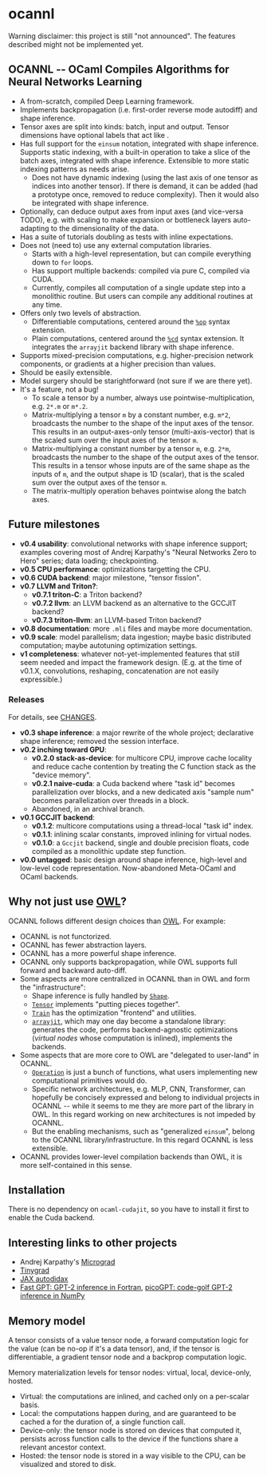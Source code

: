 # ocannl

Warning disclaimer: this project is still "not announced". The features described might not be implemented yet.

## OCANNL -- OCaml Compiles Algorithms for Neural Networks Learning

* A from-scratch, compiled Deep Learning framework.
* Implements backpropagation (i.e. first-order reverse mode autodiff) and shape inference.
* Tensor axes are split into kinds: batch, input and output. Tensor dimensions have optional labels that act like .
* Has full support for the `einsum` notation, integrated with shape inference. Supports static indexing, with a built-in operation to take a slice of the batch axes, integrated with shape inference. Extensible to more static indexing patterns as needs arise.
  * Does not have dynamic indexing (using the last axis of one tensor as indices into another tensor). If there is demand, it can be added (had a prototype once, removed to reduce complexity). Then it would also be integrated with shape inference.
* Optionally, can deduce output axes from input axes (and vice-versa TODO), e.g. with scaling to make expansion or bottleneck layers auto-adapting to the dimensionality of the data.
* Has a suite of tutorials doubling as tests with inline expectations.
* Does not (need to) use any external computation libraries.
  * Starts with a high-level representation, but can compile everything down to `for` loops.
  * Has support multiple backends: compiled via pure C, compiled via CUDA.
  * Currently, compiles all computation of a single update step into a monolithic routine. But users can compile any additional routines at any time.
* Offers only two levels of abstraction.
  * Differentiable computations, centered around the [`%op`](lib/ppx_op.ml) syntax extension.
  * Plain computations, centered around the [`%cd`](lib/ppx_cd.ml) syntax extension. It integrates the `arrayjit` backend library with shape inference.
* Supports mixed-precision computations, e.g. higher-precision network components, or gradients at a higher precision than values.
* Should be easily extensible.
* Model surgery should be starightforward (not sure if we are there yet).
* It's a feature, not a bug!
  * To scale a tensor by a number, always use pointwise-multiplication, e.g. `2*.m` or `m*.2`.
  * Matrix-multiplying a tensor `m` by a constant number, e.g. `m*2`, broadcasts the number to the shape of the input axes of the tensor. This results in an output-axes-only tensor (multi-axis-vector) that is the scaled sum over the input axes of the tensor `m`.
  * Matrix-multiplying a constant number by a tensor `m`, e.g. `2*m`, broadcasts the number to the shape of the output axes of the tensor. This results in a tensor whose inputs are of the same shape as the inputs of `m`, and the output shape is 1D (scalar), that is the scaled sum over the output axes of the tensor `m`.
  * The matrix-multiply operation behaves pointwise along the batch axes.
  
## Future milestones

* **v0.4 usability**: convolutional networks with shape inference support; examples covering most of Andrej Karpathy's "Neural Networks Zero to Hero" series; data loading; checkpointing.
* **v0.5 CPU performance**: optimizations targetting the CPU.
* **v0.6 CUDA backend**: major milestone, "tensor fission".
* **v0.7 LLVM and Triton?**:
  * **v0.7.1 triton-C**: a Triton backend?
  * **v0.7.2 llvm**: an LLVM backend as an alternative to the GCCJIT backend?
  * **v0.7.3 triton-llvm**: an LLVM-based Triton backend?
* **v0.8 documentation**: more `.mli` files and maybe more documentation.
* **v0.9 scale**: model parallelism; data ingestion; maybe basic distributed computation; maybe autotuning optimization settings.
* **v1 completeness**: whatever not-yet-implemented features that still seem needed and impact the framework design. (E.g. at the time of v0.1.X, convolutions, reshaping, concatenation are not easily expressible.)

### Releases

For details, see [CHANGES](CHANGES.md).

* **v0.3 shape inference**: a major rewrite of the whole project; declarative shape inference; removed the session interface.
* **v0.2 inching toward GPU**:
  * **v0.2.0 stack-as-device**: for multicore CPU, improve cache locality and reduce cache contention by treating the C function stack as the "device memory".
  * **v0.2.1 naive-cuda**: a Cuda backend where "task id" becomes parallelization over blocks, and a new dedicated axis "sample num" becomes parallelization over threads in a block.
  * Abandoned, in an archival branch.
* **v0.1 GCCJIT backend**:
  * **v0.1.2**: multicore computations using a thread-local "task id" index.
  * **v0.1.1**: inlining scalar constants, improved inlining for virtual nodes.
  * **v0.1.0**: a `Gccjit` backend, single and double precision floats, code compiled as a monolithic update step function.
* **v0.0 untagged**: basic design around shape inference, high-level and low-level code representation. Now-abandoned Meta-OCaml and OCaml backends.


## Why not just use [OWL](https://ocaml.xyz/)?

OCANNL follows different design choices than [OWL](https://ocaml.xyz/). For example:

* OCANNL is not functorized.
* OCANNL has fewer abstraction layers.
* OCANNL has a more powerful shape inference.
* OCANNL only supports backpropagation, while OWL supports full forward and backward auto-diff.
* Some aspects are more centralized in OCANNL than in OWL and form the "infrastructure":
  * Shape inference is fully handled by [`Shape`](lib/shape.ml).
  * [`Tensor`](lib/tensor.ml) implements "putting pieces together".
  * [`Train`](lib/train.ml) has the optimization "frontend" and utilities.
  * [`arrayjit`](arrayjit/), which may one day become a standalone library: generates the code, performs backend-agnostic optimizations (_virtual nodes_ whose computation is inlined), implements the backends.
* Some aspects that are more core to OWL are "delegated to user-land" in OCANNL.
  * [`Operation`](lib/operation.ml) is just a bunch of functions, what users implementing new computational primitives would do.
  * Specific network architectures, e.g. MLP, CNN, Transformer, can hopefully be concisely expressed and belong to individual projects in OCANNL -- while it seems to me they are more part of the library in OWL. In this regard working on new architectures is not impeded by OCANNL.
  * But the enabling mechanisms, such as "generalized `einsum`", belong to the OCANNL library/infrastructure. In this regard OCANNL is less extensible.
* OCANNL provides lower-level compilation backends than OWL, it is more self-contained in this sense.

## Installation

There is no dependency on `ocaml-cudajit`, so you have to install it first to enable the Cuda backend.

## Interesting links to other projects

* Andrej Karpathy's [Micrograd](https://github.com/karpathy/micrograd)
* [Tinygrad](https://github.com/tinygrad)
* [JAX autodidax](https://jax.readthedocs.io/en/latest/autodidax.html)
* [Fast GPT: GPT-2 inference in Fortran](https://github.com/certik/fastGPT/), [picoGPT: code-golf GPT-2 inference in NumPy](https://github.com/jaymody/picoGPT)

## Memory model

A tensor consists of a value tensor node, a forward computation logic for the value (can be no-op if it's a data tensor), and, if the tensor is differentiable, a gradient tensor node and a backprop computation logic.

Memory materialization levels for tensor nodes: virtual, local, device-only, hosted.

* Virtual: the computations are inlined, and cached only on a per-scalar basis.
* Local: the computations happen during, and are guaranteed to be cached a for the duration of, a single function call.
* Device-only: the tensor node is stored on devices that computed it, persists across function calls to the device if the functions share a relevant ancestor context.
* Hosted: the tensor node is stored in a way visible to the CPU, can be visualized and stored to disk.

